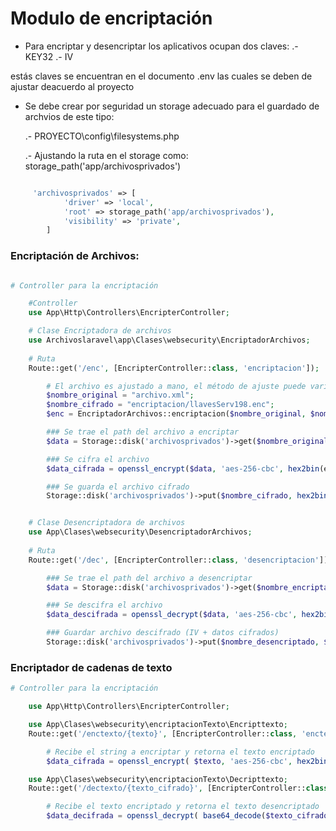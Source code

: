 # Modulo de encriptación 

* Para encriptar y desencriptar los aplicativos ocupan dos claves:
    .- KEY32
    .- IV

estás claves se encuentran en el documento .env las cuales se deben de ajustar deacuerdo al proyecto

* Se debe crear por seguridad un storage adecuado para el guardado de archvios de este tipo:

    .- PROYECTO\config\filesystems.php

    .- Ajustando la ruta en el storage como:  storage_path('app/archivosprivados')

```php

     'archivosprivados' => [
            'driver' => 'local',
            'root' => storage_path('app/archivosprivados'),
            'visibility' => 'private',
        ]
```

### Encriptación de Archivos:

```php

# Controller para la encriptación

    #Controller
    use App\Http\Controllers\EncripterController;           

    # Clase Encriptadora de archivos
    use Archivoslaravel\app\Clases\websecurity\EncriptadorArchivos;
    
    # Ruta
    Route::get('/enc', [EncripterController::class, 'encriptacion']);

        # El archivo es ajustado a mano, el método de ajuste puede variar
        $nombre_original = "archivo.xml";
        $nombre_cifrado = "encriptacion/llavesServ198.enc";
        $enc = EncriptadorArchivos::encriptacion($nombre_original, $nombre_cifrado);

        ### Se trae el path del archivo a encriptar
        $data = Storage::disk('archivosprivados')->get($nombre_original);

        ### Se cifra el archivo
        $data_cifrada = openssl_encrypt($data, 'aes-256-cbc', hex2bin(env('KEY32')), OPENSSL_RAW_DATA, hex2bin(env('IV')));

        ### Se guarda el archivo cifrado
        Storage::disk('archivosprivados')->put($nombre_cifrado, hex2bin(env('IV')) . $data_cifrada);


    # Clase Desencriptadora de archivos
    use App\Clases\websecurity\DesencriptadorArchivos;
    
    # Ruta
    Route::get('/dec', [EncripterController::class, 'desencriptacion']);

        ### Se trae el path del archivo a desencriptar
        $data = Storage::disk('archivosprivados')->get($nombre_encriptado);

        ### Se descifra el archivo
        $data_descifrada = openssl_decrypt($data, 'aes-256-cbc', hex2bin(env('KEY32')), OPENSSL_RAW_DATA, hex2bin(env('IV')) );

        ### Guardar archivo descifrado (IV + datos cifrados)
        Storage::disk('archivosprivados')->put($nombre_desencriptado, $data_descifrada );

```

### Encriptador de cadenas de texto


```php
# Controller para la encriptación

    use App\Http\Controllers\EncripterController;

    use App\Clases\websecurity\encriptacionTexto\Encripttexto;
    Route::get('/enctexto/{texto}', [EncripterController::class, 'enctexto']);

        # Recibe el string a encriptar y retorna el texto encriptado
        $data_cifrada = openssl_encrypt( $texto, 'aes-256-cbc', hex2bin(env('KEY32')), OPENSSL_RAW_DATA, hex2bin(env('IV')) );

    use App\Clases\websecurity\encriptacionTexto\Decripttexto;
    Route::get('/dectexto/{texto_cifrado}', [EncripterController::class, 'decripttexto']);

        # Recibe el texto encriptado y retorna el texto desencriptado
        $data_decifrada = openssl_decrypt( base64_decode($texto_cifrado), 'aes-256-cbc', hex2bin(env('KEY32')), OPENSSL_RAW_DATA, hex2bin(env('IV')) );

```
